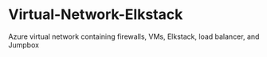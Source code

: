 # Virtual-Network-Elkstack
Azure virtual network containing firewalls, VMs, Elkstack, load balancer, and Jumpbox
